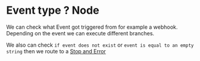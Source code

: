 # Event type ? Node
We can check what Event got triggered from for example a webhook. Depending on the event we can execute different branches.

We also can check `if event does not exist` or `event is equal to an empty string` then we route to a [Stop and Error](StopAndError.md)